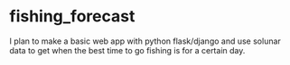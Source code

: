 # fishing_forecast
I plan to make a basic web  app with python flask/django and use solunar data to get when the best time to go fishing is for a certain day.
